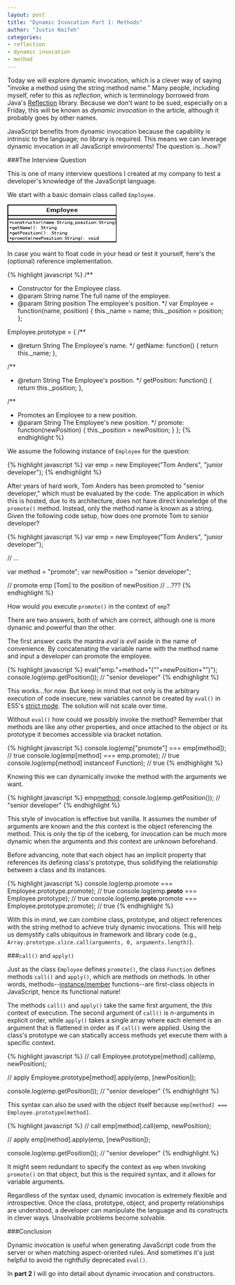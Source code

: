 ```yaml
---
layout: post
title: "Dynamic Invocation Part 1: Methods"
author: "Justin Naifeh"
categories: 
- reflection
- dynamic invocation
- method
---
```


Today we will explore dynamic invocation, which is a clever way of saying "invoke a method using the string method name." Many people, including myself, refer to this as *reflection*, which is terminology borrowed from Java's [Reflection](http://docs.oracle.com/javase/6/docs/api/java/lang/reflect/package-summary.html) library. Because we don't want to be sued, especially on a Friday, this will be known as *dynamic invocation* in the article, although it probably goes by other names.

JavaScript benefits from dynamic invocation because the capability is intrinsic to the language; no library is required. This means we can leverage dynamic invocation in all JavaScript environments! The question is...how?

###The Interview Question

This is one of many interview questions I created at my company to test a developer's knowledge of the JavaScript language.

We start with a basic domain class called `Employee`.

![Employee_UML](/images/posts/di1-employee_uml.png)

In case you want to float code in your head or test it yourself, here's the (optional) reference implementation.

{% highlight javascript %}
/**
 * Constructor for the Employee class.
 * @param String name The full name of the employee.
 * @param String position The employee's position.
 */
var Employee = function(name, position) {
  this._name = name;
  this._position = position;
};

Employee.prototype = {
  /**
   * @return String The Employee's name.
   */
  getName: function() {
    return this._name;
  },
  
  /**
   * @return String The Employee's position.
   */
  getPosition: function() {
    return this._position;
  },
  
  /**
   * Promotes an Employee to a new position.
   * @param String The Employee's new position.
   */
  promote: function(newPosition) {
    this._position = newPosition;
  }
};
{% endhighlight %}

We assume the following instance of `Employee` for the question:

{% highlight javascript %}
var emp = new Employee("Tom Anders", "junior developer");
{% endhighlight %}

After years of hard work, Tom Anders has been promoted to "senior developer," which must be evaluated by the code. The application in which this is hosted, due to its architecture, does not have direct knowledge of the `promote()` method. Instead, only the method name is known as a string. Given the following code setup, how does one promote Tom to senior developer?

{% highlight javascript %}
var emp = new Employee("Tom Anders", "junior developer");

// ...

var method = "promote";
var newPosition = "senior developer";

// promote emp [Tom] to the position of newPosition
// ...???
{% endhighlight %}

How would *you* execute `promote()` in the context of `emp`?

There are two answers, both of which are correct, although one is more dynamic and powerful than the other.

The first answer casts the mantra *eval is evil* aside in the name of convenience. By concatenating the variable name with the method name and input a developer can promote the employee.

{% highlight javascript %}
eval("emp."+method+"(\""+newPosition+"\")");
console.log(emp.getPosition()); // "senior developer"
{% endhighlight %}

This works...for now. But keep in mind that not only is the arbitrary execution of code insecure, new variables cannot be created by `eval()` in ES5's [strict mode](http://whereswalden.com/2011/01/10/new-es5-strict-mode-support-new-vars-created-by-strict-mode-eval-code-are-local-to-that-code-only/). The solution will not scale over time. 

Without `eval()` how could we possibly invoke the method? Remember that methods are like any other properties, and once attached to the object or its prototype it becomes accessible via bracket notation.

{% highlight javascript %}
console.log(emp["promote"] === emp[method]); // true
console.log(emp[method] === emp.promote); // true
console.log(emp[method] instanceof Function); // true
{% endhighlight %}

Knowing this we can dynamically invoke the method with the arguments we want.

{% highlight javascript %}
emp[method](newPosition);
console.log(emp.getPosition()); // "senior developer"
{% endhighlight %}

This style of invocation is effective but vanilla. It assumes the number of arguments are known and the *this* context is the object referencing the method. This is only the tip of the iceberg, for invocation can be much more dynamic when the arguments and *this* context are unknown beforehand.

Before advancing, note that each object has an implicit property that references its defining class's prototype, thus solidifying the relationship between a class and its instances.

{% highlight javascript %}
console.log(emp.promote === Employee.prototype.promote); // true
console.log(emp.__proto__ === Employee.prototype); // true
console.log(emp.__proto__.promote === Employee.prototype.promote); // true
{% endhighlight %}

With this in mind, we can combine class, prototype, and object references with the string method to achieve truly dynamic invocations. This will help us demystify calls ubiquitous in framework and library code (e.g., `Array.prototype.slice.call(arguments, 0, arguments.length)`).

###`call()` and `apply()`

Just as the class `Employee` defines `promote()`, the class `Function` defines methods `call()` and `apply()`, which are methods on methods. In other words, methods--[instance/member](https://developer.mozilla.org/en-US/docs/JavaScript/Reference/Operators/Member_Operators) functions--are first-class objects in JavaScript, hence its functional nature!

The methods `call()` and `apply()` take the same first argument, the *this* context of execution. The second argument of `call()` is *n*-arguments in explicit order, while `apply()` takes a single array where each element is an argument that is flattened in order as if `call()` were applied. Using the class's prototype we can statically access methods yet execute them with a specific context.

{% highlight javascript %}
// call
Employee.prototype[method].call(emp, newPosition);

// apply
Employee.prototype[method].apply(emp, [newPosition]);

console.log(emp.getPosition()); // "senior developer"
{% endhighlight %}

This syntax can also be used with the object itself because `emp[method] === Employee.prototype[method]`.

{% highlight javascript %}
// call
emp[method].call(emp, newPosition);

// apply
emp[method].apply(emp, [newPosition]);

console.log(emp.getPosition()); // "senior developer"
{% endhighlight %}

It might seem redundant to specify the context as `emp` when invoking `promote()` on that object, but this is the required syntax, and it allows for variable arguments.

Regardless of the syntax used, dynamic invocation is extremely flexible and introspective. Once the class, prototype, object, and property relationships are understood, a developer can manipulate the language and its constructs in clever ways. Unsolvable problems become solvable.

###Conclusion

Dynamic invocation is useful when generating JavaScript code from the server or when matching aspect-oriented rules. And sometimes it's just helpful to avoid the rightfully deprecated `eval()`.

In **part 2** I will go into detail about dynamic invocation and constructors.
